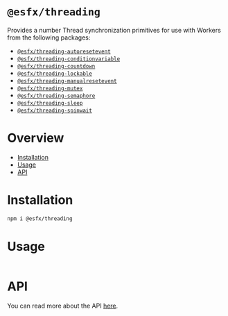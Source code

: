 # `@esfx/threading`

Provides a number Thread synchronization primitives for use with Workers from the following packages:

- [`@esfx/threading-autoresetevent`](../threading-autoresetevent#readme)
- [`@esfx/threading-conditionvariable`](../threading-conditionvariable#readme)
- [`@esfx/threading-countdown`](../threading-countdown#readme)
- [`@esfx/threading-lockable`](../threading-lockable#readme)
- [`@esfx/threading-manualresetevent`](../threading-manualresetevent#readme)
- [`@esfx/threading-mutex`](../threading-mutex#readme)
- [`@esfx/threading-semaphore`](../threading-semaphore#readme)
- [`@esfx/threading-sleep`](../threading-sleep#readme)
- [`@esfx/threading-spinwait`](../threading-spinwait#readme)

# Overview

* [Installation](#installation)
* [Usage](#usage)
* [API](#api)

# Installation

```sh
npm i @esfx/threading
```

# Usage

```ts
```

# API

You can read more about the API [here](https://esfx.github.io/esfx/modules/threading.html).
